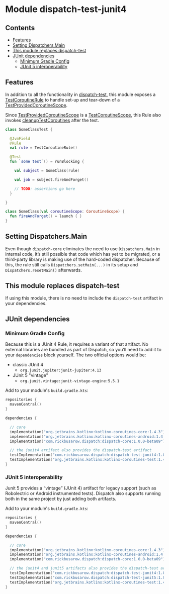 # Module dispatch-test-junit4

## Contents
<!--- TOC -->

* [Features](#features)
* [Setting Dispatchers.Main](#setting-dispatchersmain)
* [This module replaces dispatch-test](#this-module-replaces-dispatch-test)
* [JUnit dependencies](#junit-dependencies)
  * [Minimum Gradle Config](#minimum-gradle-config)
  * [JUnit 5 interoperability](#junit-5-interoperability)

<!--- END -->

## Features

In addition to all the functionality in [dispatch-test], this module exposes a [TestCoroutineRule] to handle set-up and tear-down of a [TestProvidedCoroutineScope].

Since [TestProvidedCoroutineScope] is a [TestCoroutineScope], this Rule also invokes [cleanupTestCoroutines][cleanupTestCoroutines] after the test.

``` kotlin
class SomeClassTest {

  @JvmField
  @Rule
  val rule = TestCoroutineRule()

  @Test
  fun `some test`() = runBlocking {

    val subject = SomeClass(rule)

    val job = subject.fireAndForget()

    // TODO: assertions go here
  }

}

class SomeClass(val coroutineScope: CoroutineScope) {
  fun fireAndForget() = launch { }
}
```

## Setting Dispatchers.Main

Even though `dispatch-core` eliminates the need to use `Dispatchers.Main` in internal code, it’s still possible that code which has yet to be migrated, or a third-party library is making use of the hard-coded dispatcher.  Because of this, the rule still calls `Dispatchers.setMain(...)` in its setup and `Dispatchers.resetMain()` afterwards.

## This module replaces dispatch-test

If using this module, there is no need to include the `dispatch-test` artifact in your dependencies.

## JUnit dependencies

### Minimum Gradle Config

Because this is a JUnit 4 Rule, it requires a variant of that artifact.  No external libraries are bundled as part of Dispatch, so you’ll need to add it to your `dependencies` block yourself.  The two official options would be:

- classic JUnit 4
  - `org.junit.jupiter:junit-jupiter:4.13`
- JUnit 5 "vintage"
  - `org.junit.vintage:junit-vintage-engine:5.5.1`

Add to your module's `build.gradle.kts`:

``` kotlin
repositories {
  mavenCentral()
}

dependencies {

  // core
  implementation("org.jetbrains.kotlinx:kotlinx-coroutines-core:1.4.3")
  implementation("org.jetbrains.kotlinx:kotlinx-coroutines-android:1.4.3")
  implementation("com.rickbusarow.dispatch:dispatch-core:1.0.0-beta09")

  // the junit4 artifact also provides the dispatch-test artifact
  testImplementation("com.rickbusarow.dispatch:dispatch-test-junit4:1.0.0-beta09")
  testImplementation("org.jetbrains.kotlinx:kotlinx-coroutines-test:1.4.3")
}
```

### JUnit 5 interoperability

Junit 5 provides a “vintage” (JUnit 4) artifact for legacy support (such as Robolectric or Android instrumented tests).  Dispatch also supports running both in the same project by just adding both artifacts.

Add to your module's `build.gradle.kts`:

``` kotlin
repositories {
  mavenCentral()
}

dependencies {

  // core
  implementation("org.jetbrains.kotlinx:kotlinx-coroutines-core:1.4.3")
  implementation("org.jetbrains.kotlinx:kotlinx-coroutines-android:1.4.3")
  implementation("com.rickbusarow.dispatch:dispatch-core:1.0.0-beta09")

  // the junit4 and junit5 artifacts also provides the dispatch-test artifact
  testImplementation("com.rickbusarow.dispatch:dispatch-test-junit4:1.0.0-beta09")
  testImplementation("com.rickbusarow.dispatch:dispatch-test-junit5:1.0.0-beta09")
  testImplementation("org.jetbrains.kotlinx:kotlinx-coroutines-test:1.4.3")
}
```

<!--- MODULE dispatch-test-->
<!--- INDEX  -->
[TestProvidedCoroutineScope]: https://rbusarow.github.io/Dispatch/api/dispatch-test/dispatch.test/-test-provided-coroutine-scope/index.html
[cleanupTestCoroutines]: https://rbusarow.github.io/Dispatch/api/dispatch-test/dispatch.test/-test-provided-coroutine-scope/index.html#kotlinx.coroutines.test/TestCoroutineScope/cleanupTestCoroutines/#/PointingToDeclaration/
<!--- MODULE dispatch-test-junit4-->
<!--- INDEX  -->
[TestCoroutineRule]: https://rbusarow.github.io/Dispatch/api/dispatch-test-junit4/dispatch.test/-test-coroutine-rule/index.html
<!--- END -->

[dispatch-test]: https://rbusarow.github.io/Dispatch/api/dispatch-test/dispatch.test/index.html
[TestCoroutineScope]: https://kotlin.github.io/kotlinx.coroutines/kotlinx-coroutines-test/kotlinx.coroutines.test/-test-coroutine-scope/index.html

